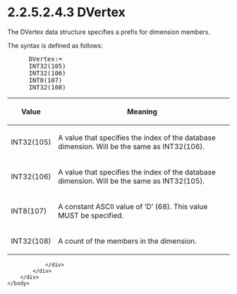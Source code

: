<html dir="LTR" xmlns:mshelp="http://msdn.microsoft.com/mshelp" xmlns:ddue="http://ddue.schemas.microsoft.com/authoring/2003/5" xmlns:xlink="http://www.w3.org/1999/xlink" xmlns:tool="http://www.microsoft.com/tooltip">
    <head>
        <meta http-equiv="Content-Type" content="text/html; CHARSET=utf-8"></meta>
        <meta name="save" content="history"></meta>
        <title>2.2.5.2.4.3 DVertex</title>
        <xml>
            <mshelp:toctitle title="2.2.5.2.4.3 DVertex"></mshelp:toctitle>
            <mshelp:rltitle title="[MS-SSAS8]: DVertex"></mshelp:rltitle>
            <mshelp:keyword index="A" term="d30dc197-972a-4447-bf52-e9788c02cf9c"></mshelp:keyword>
            <mshelp:attr name="DCSext.ContentType" value="open specification"></mshelp:attr>
            <mshelp:attr name="AssetID" value="d30dc197-972a-4447-bf52-e9788c02cf9c"></mshelp:attr>
            <mshelp:attr name="TopicType" value="kbRef"></mshelp:attr>
            <mshelp:attr name="DCSext.Title" value="[MS-SSAS8]: DVertex" />
        </xml>
    </head>
    <body>
        <div id="header">
            <h1 class="heading">2.2.5.2.4.3 DVertex</h1>
        </div>
        <div id="mainSection">
            <div id="mainBody">
                <div id="allHistory" class="saveHistory"></div>
                <div id="sectionSection0" class="section" name="collapseableSection">
                    

<p>The DVertex data structure specifies a prefix for dimension
members.</p>

<p>The syntax is defined as follows:           </p>

<dl>
<dd>
<div><pre> DVertex:=
 INT32(105)
 INT32(106)
 INT8(107)
 INT32(108)
</pre></div>
</dd></dl>

<table>
 <thead>
  <tr>
   <th>
   <p>Value</p>
   </th>
   <th>
   <p>Meaning</p>
   </th>
  </tr>
 </thead>
 <tr>
  <td>
  <p>INT32(105)</p>
  </td>
  <td>
  <p>A value that specifies the index of the database
  dimension. Will be the same as INT32(106).</p>
  </td>
 </tr>
 <tr>
  <td>
  <p>INT32(106)</p>
  </td>
  <td>
  <p>A value that specifies the index of the database
  dimension. Will be the same as INT32(105).</p>
  </td>
 </tr>
 <tr>
  <td>
  <p>INT8(107)</p>
  </td>
  <td>
  <p>A constant ASCII value of ‘D’ (68). This value MUST be
  specified.</p>
  </td>
 </tr>
 <tr>
  <td>
  <p>INT32(108)</p>
  </td>
  <td>
  <p>A count of the members in the dimension.</p>
  </td>
 </tr>
</table>

<p> </p>


                </div>
            </div>
        </div>
    </body>
</html>